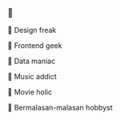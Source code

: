 ### 👋

<!--
**bagustambunan/bagustambunan** is a ✨ _special_ ✨ repository because its `README.md` (this file) appears on your GitHub profile.

Here are some ideas to get you started:

- 🔭 I’m currently working on ...
- 🌱 I’m currently learning ...
- 👯 I’m looking to collaborate on ...
- 🤔 I’m looking for help with ...
- 💬 Ask me about ...
- 📫 How to reach me: ...
- 😄 Pronouns: ...
- ⚡ Fun fact: ...
-->

🔭 Design freak
<br>

🌱 Frontend geek
<br>

👯 Data maniac
<br>

👯 Music addict
<br>

🤔 Movie holic
<br>

💬 Bermalasan-malasan hobbyst
<br>
